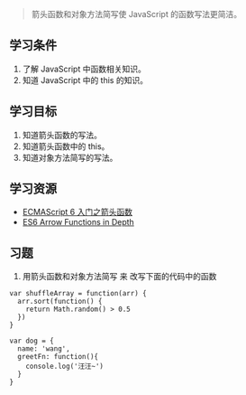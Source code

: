 > 箭头函数和对象方法简写使 JavaScript 的函数写法更简洁。

## 学习条件
1. 了解 JavaScript 中函数相关知识。
1. 知道 JavaScript 中的 this 的知识。

## 学习目标
1. 知道箭头函数的写法。
1. 知道箭头函数中的 this。
1. 知道对象方法简写的写法。

## 学习资源
* [ECMAScript 6 入门之箭头函数](http://es6.ruanyifeng.com/#docs/function#箭头函数)
* [ES6 Arrow Functions in Depth](https://ponyfoo.com/articles/es6-arrow-functions-in-depth)

## 习题
1. 用箭头函数和对象方法简写 来 改写下面的代码中的函数

```
var shuffleArray = function(arr) {
  arr.sort(function() {
    return Math.random() > 0.5
  })
}

var dog = {
  name: 'wang',
  greetFn: function(){
    console.log('汪汪~')
  }
}
```